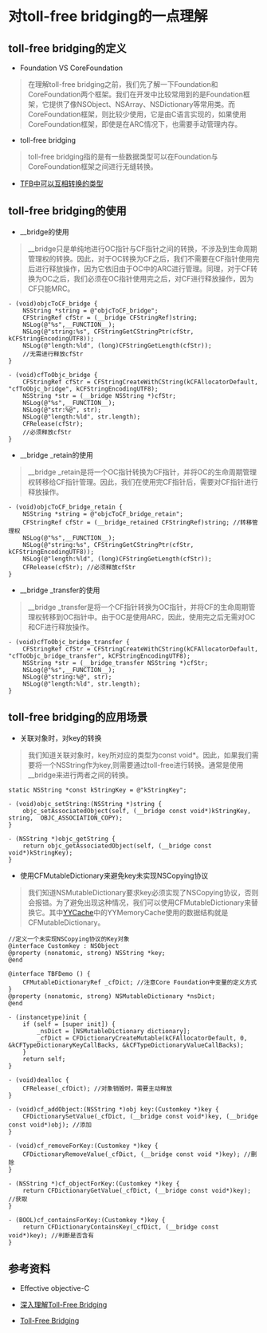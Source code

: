 # 对toll-free bridging的一点理解
## toll-free bridging的定义

- Foundation VS CoreFoundation

> 在理解toll-free bridging之前，我们先了解一下Foundation和CoreFoundation两个框架。我们在开发中比较常用到的是Foundation框架，它提供了像NSObject、NSArray、NSDictionary等常用类。而CoreFoundation框架，则比较少使用，它是由C语言实现的，如果使用CoreFoundation框架，即使是在ARC情况下，也需要手动管理内存。

- toll-free bridging

> toll-free bridging指的是有一些数据类型可以在Foundation与CoreFoundation框架之间进行无缝转换。

- [TFB中可以互相转换的类型](https://developer.apple.com/library/archive/documentation/General/Conceptual/CocoaEncyclopedia/Toll-FreeBridgin/Toll-FreeBridgin.html)

## toll-free bridging的使用
- __bridge的使用

> __bridge只是单纯地进行OC指针与CF指针之间的转换，不涉及到生命周期管理权的转换。因此，对于OC转换为CF之后，我们不需要在CF指针使用完后进行释放操作，因为它依旧由于OC中的ARC进行管理。同理，对于CF转换为OC之后，我们必须在OC指针使用完之后，对CF进行释放操作，因为CF只能MRC。

```objc
- (void)objcToCF_bridge {
    NSString *string = @"objcToCF_bridge";
    CFStringRef cfStr = (__bridge CFStringRef)string;
    NSLog(@"%s",__FUNCTION__);
    NSLog(@"string:%s", CFStringGetCStringPtr(cfStr, kCFStringEncodingUTF8));
    NSLog(@"length:%ld", (long)CFStringGetLength(cfStr));
    //无需进行释放cfStr
}

- (void)cfToObjc_bridge {
    CFStringRef cfStr = CFStringCreateWithCString(kCFAllocatorDefault, "cfToObjc_bridge", kCFStringEncodingUTF8);
    NSString *str = (__bridge NSString *)cfStr;
    NSLog(@"%s",__FUNCTION__);
    NSLog(@"str:%@", str);
    NSLog(@"length:%ld", str.length);
    CFRelease(cfStr);
    //必须释放cfStr
}
```
- __bridge _retain的使用

> __bridge _retain是将一个OC指针转换为CF指针，并将OC的生命周期管理权转移给CF指针管理。因此，我们在使用完CF指针后，需要对CF指针进行释放操作。

```objc
- (void)objcToCF_bridge_retain {
    NSString *string = @"objcToCF_bridge_retain";
    CFStringRef cfStr = (__bridge_retained CFStringRef)string; //转移管理权
    NSLog(@"%s",__FUNCTION__);
    NSLog(@"string:%s", CFStringGetCStringPtr(cfStr, kCFStringEncodingUTF8));
    NSLog(@"length:%ld", (long)CFStringGetLength(cfStr));
    CFRelease(cfStr); //必须释放cfStr
}
```

- __bridge _transfer的使用

> __bridge _transfer是将一个CF指针转换为OC指针，并将CF的生命周期管理权转移到OC指针中。由于OC是使用ARC，因此，使用完之后无需对OC和CF进行释放操作。

```obcj
- (void)cfToObjc_bridge_transfer {
    CFStringRef cfStr = CFStringCreateWithCString(kCFAllocatorDefault, "cfToObjc_bridge_transfer", kCFStringEncodingUTF8);
    NSString *str = (__bridge_transfer NSString *)cfStr;
    NSLog(@"%s",__FUNCTION__);
    NSLog(@"string:%@", str);
    NSLog(@"length:%ld", str.length);
}
```

## toll-free bridging的应用场景

- 关联对象时，对key的转换

> 我们知道关联对象时，key所对应的类型为const void*。因此，如果我们需要将一个NSString作为key,则需要通过toll-free进行转换。通常是使用__bridge来进行两者之间的转换。

```objc
static NSString *const kStringKey = @"kStringKey";

- (void)objc_setString:(NSString *)string {
    objc_setAssociatedObject(self, (__bridge const void*)kStringKey, string,  OBJC_ASSOCIATION_COPY);
}

- (NSString *)objc_getString {
    return objc_getAssociatedObject(self, (__bridge const void*)kStringKey);
}
```

- 使用CFMutableDictionary来避免key未实现NSCopying协议

> 我们知道NSMutableDictionary要求key必须实现了NSCopying协议，否则会报错。为了避免出现这种情况，我们可以使用CFMutableDictionary来替换它。其中[YYCache](https://github.com/ibireme/YYCache/blob/master/YYCache/YYMemoryCache.m)中的YYMemoryCache使用的数据结构就是CFMutableDictionary。

```objc
//定义一个未实现NSCopying协议的Key对象
@interface Customkey : NSObject
@property (nonatomic, strong) NSString *key;
@end

@interface TBFDemo () {
    CFMutableDictionaryRef _cfDict; //注意Core Foundation中变量的定义方式
}
@property (nonatomic, strong) NSMutableDictionary *nsDict;
@end

- (instancetype)init {
    if (self = [super init]) {
        _nsDict = [NSMutableDictionary dictionary];
        _cfDict = CFDictionaryCreateMutable(kCFAllocatorDefault, 0, &kCFTypeDictionaryKeyCallBacks, &kCFTypeDictionaryValueCallBacks);
    }
    return self;
}

- (void)dealloc {
    CFRelease(_cfDict); //对象销毁时，需要主动释放
}

- (void)cf_addObject:(NSString *)obj key:(Customkey *)key {
    CFDictionarySetValue(_cfDict, (__bridge const void*)key, (__bridge const void*)obj); //添加
}

- (void)cf_removeForKey:(Customkey *)key {
    CFDictionaryRemoveValue(_cfDict, (__bridge const void *)key); //删除
}

- (NSString *)cf_objectForKey:(Customkey *)key {
    return CFDictionaryGetValue(_cfDict, (__bridge const void*)key); //获取
}

- (BOOL)cf_containsForKey:(Customkey *)key {
    return CFDictionaryContainsKey(_cfDict, (__bridge const void*)key); //判断是否含有
}

```

## 参考资料

- Effective objective-C 

- [深入理解Toll-Free Bridging](https://blog.csdn.net/Hello_Hwc/article/details/80094632)

- [Toll-Free Bridging](http://gracelancy.com/blog/2014/04/21/toll-free-bridging/)
